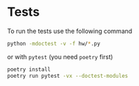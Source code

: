 # Tests

To run the tests use the following command

```sh
python -mdoctest -v -f hw/*.py
```

or with `pytest` (you need `poetry` first)

```sh
poetry install
poetry run pytest -vx --doctest-modules
```
